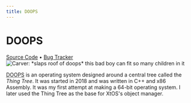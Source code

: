 ```yaml
---
title: DOOPS
---
```

<h1 class="page-title">DOOPS</h1>
<a href="https://git.sr.ht/~pch/doops" title="Source Code">Source Code</a> &bull; <a href="https://todo.sr.ht/~pch/doops" title="Bug Tracker">Bug Tracker</a><br>
<img src="{{"media/img/classthing.png"|relative_url}}" alt="Carver: *slaps roof of doops* this bad boy can fit so many children in it">

<p>
	<abbr title="Dorper Object Oriented Programming System">DOOPS</abbr> is an operating system designed around a central tree called the <i>Thing Tree</i>.
	It was started in 2018 and was written in C++ and x86 Assembly. It was my first attempt at making a 64-bit operating system.
	I later used the Thing Tree as the base for XtOS's object manager.
</p>